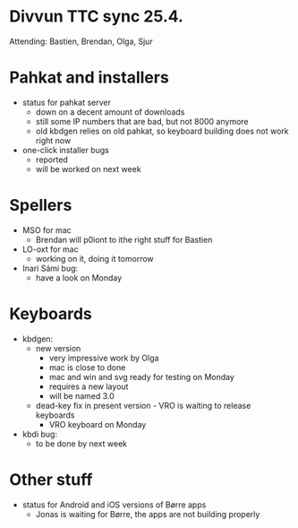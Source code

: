 # Divvun TTC sync 25.4.

Attending: Bastien, Brendan, Olga, Sjur

# Pahkat and installers

- status for pahkat server
    - down on a decent amount of downloads
    - still some IP numbers that are bad, but not 8000 anymore
    - old kbdgen relies on old pahkat, so keyboard building does not work right now
- one-click installer bugs
    - reported
    - will be worked on next week

# Spellers

- MSO for mac
    - Brendan will p0iont to ithe right stuff for Bastien
- LO-oxt for mac
    - working on it, doing it tomorrow
- Inari Sámi bug:
    - have a look on Monday

# Keyboards

- kbdgen:
    - new version
        - very impressive work by Olga
        - mac is close to done
        - mac and win and svg ready for testing on Monday
        - requires a new layout
        - will be named 3.0
    - dead-key fix in present version - VRO is waiting to release keyboards
        - VRO keyboard on Monday
- kbdi bug:
    - to be done by next week

# Other stuff

- status for Android and iOS versions of Børre apps
    - Jonas is waiting for Børre, the apps are not building properly
